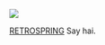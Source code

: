 ![](https://static.wikia.nocookie.net/puyo-fanon/images/c/cd/Lemres_attacked.png/revision/latest/scale-to-width-down/250?cb=20221013050742)

 [RETROSPRING](https://retrospring.net/@saihate) Say hai.
